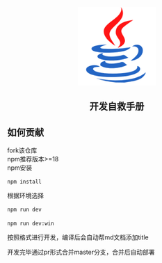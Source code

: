 <p align="center"><a href="http://blogchn.com/" target="_blank" rel="noopener noreferrer"><img width="180" src="docs/.vuepress/public/img/logo.png" alt="logo"></a></p>


<h2 align="center">开发自救手册</h2>

## 如何贡献
fork该仓库  
npm推荐版本>=18  
npm安装
```shell
npm install
```

根据环境选择
```shell
npm run dev

npm run dev:win
```
按照格式进行开发，编译后会自动帮md文档添加title  

开发完毕通过pr形式合并master分支，合并后自动部署
